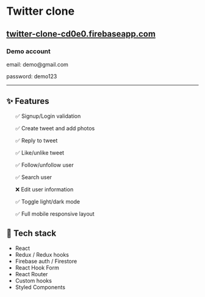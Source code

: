 # Twitter clone

## [twitter-clone-cd0e0.firebaseapp.com](twitter-clone-cd0e0.firebaseapp.com)

### Demo account

<p>email: demo@gmail.com</p>
<p>password: demo123</p>

---

## ✨ Features

<ul>
  <p>✅ Signup/Login validation</p>
  <p>✅ Create tweet and add photos</p>
  <p>✅ Reply to tweet</p>
  <p>✅ Like/unlike tweet</p>
  <p>✅ Follow/unfollow user</p>
  <p>✅ Search user</p>
  <p>❌ Edit user information</p>
  <p>✅ Toggle light/dark mode</p>
  <p>✅ Full mobile responsive layout</p>
</ul>

## 🚀 Tech stack

<ul>
  <li>React</li>
  <li>Redux / Redux hooks</li>
  <li>Firebase auth / Firestore</li>
  <li>React Hook Form</li>
  <li>React Router</li>
  <li>Custom hooks</li>
  <li>Styled Components</li>
</ul>
